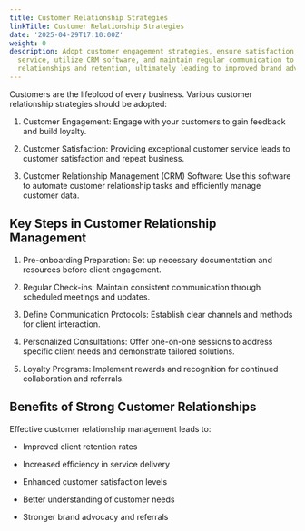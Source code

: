 ```yaml
---
title: Customer Relationship Strategies
linkTitle: Customer Relationship Strategies
date: '2025-04-29T17:10:00Z'
weight: 0
description: Adopt customer engagement strategies, ensure satisfaction through exceptional
  service, utilize CRM software, and maintain regular communication to enhance client
  relationships and retention, ultimately leading to improved brand advocacy and referrals.
---
```



Customers are the lifeblood of every business. Various customer relationship strategies should be adopted:

1. Customer Engagement: Engage with your customers to gain feedback and build loyalty.

1. Customer Satisfaction: Providing exceptional customer service leads to customer satisfaction and repeat business.

1. Customer Relationship Management (CRM) Software: Use this software to automate customer relationship tasks and efficiently manage customer data.

## Key Steps in Customer Relationship Management

1. Pre-onboarding Preparation: Set up necessary documentation and resources before client engagement.

1. Regular Check-ins: Maintain consistent communication through scheduled meetings and updates.

1. Define Communication Protocols: Establish clear channels and methods for client interaction.

1. Personalized Consultations: Offer one-on-one sessions to address specific client needs and demonstrate tailored solutions.

1. Loyalty Programs: Implement rewards and recognition for continued collaboration and referrals.

## Benefits of Strong Customer Relationships

Effective customer relationship management leads to:

- Improved client retention rates

- Increased efficiency in service delivery

- Enhanced customer satisfaction levels

- Better understanding of customer needs

- Stronger brand advocacy and referrals



<!-- Unsupported block type: child_page -->

<!-- Unsupported block type: child_page -->

<!-- Unsupported block type: child_page -->

<!-- Unsupported block type: child_page -->

<!-- Unsupported block type: child_page -->

<!-- Unsupported block type: child_page -->

<!-- Unsupported block type: child_page -->

<!-- Unsupported block type: child_page -->

<!-- Unsupported block type: child_page -->

<!-- Unsupported block type: child_page -->

<!-- Unsupported block type: child_page -->

<!-- Unsupported block type: child_page -->
